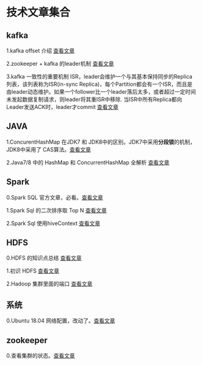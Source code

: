 # 技术文章集合

## kafka

1.kafka offset 介绍 [查看文章](https://blog.csdn.net/qq_37502106/article/details/80409748)

2.zookeeper + kafka 的leader机制 [查看文章](https://blog.csdn.net/qq_37502106/article/details/80260415)

3.kafka 一致性的重要机制 ISR，leader会维护一个与其基本保持同步的Replica列表，该列表称为ISR(in-sync Replica)，每个Partition都会有一个ISR，而且是由leader动态维护。如果一个follower比一个leader落后太多，或者超过一定时间未发起数据复制请求，则leader将其重ISR中移除. 当ISR中所有Replica都向Leader发送ACK时，leader才commit [查看文章](https://blog.csdn.net/qq_37502106/article/details/80271800)


## JAVA

1.ConcurentHashMap 在JDK7 和 JDK8中的区别。JDK7中采用**分段锁**的机制，JDK8中采用了 CAS算法。[查看文章](https://blog.csdn.net/woaiwym/article/details/80675789)

2.Java7/8 中的 HashMap 和 ConcurrentHashMap 全解析 [查看文章](http://www.importnew.com/28263.html)

## Spark

0.Spark SQL 官方文章，必看。[查看文章](http://spark.apache.org/docs/1.6.3/sql-programming-guide.html)

1.Spark Sql 的二次排序取 Top N [查看文章](https://blog.csdn.net/wangpei1949/article/details/66978412)

2.Spark Sql 使用hiveContext [查看文章](https://blog.csdn.net/qq_41455420/article/details/79515511)

## HDFS

0.HDFS 的知识点总结 [查看文章](https://www.cnblogs.com/caiyisen/p/7395843.html)

1.初识 HDFS [查看文章](https://www.cnblogs.com/wxplmm/p/7239342.html)

2.Hadoop 集群里面的端口 [查看文章](https://www.cnblogs.com/waterfish/articles/4533076.html)
## 系统

0.Ubuntu 18.04 网络配置，改动了。[查看文章](https://help.ubuntu.com/lts/serverguide/network-configuration.html.zh-CN)

## zookeeper

0.查看集群的状态。[查看文章](https://blog.csdn.net/luoww1/article/details/76078772)
